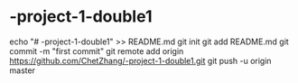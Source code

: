 # -project-1-double1
echo "# -project-1-double1" >> README.md
git init
git add README.md
git commit -m "first commit"
git remote add origin https://github.com/ChetZhang/-project-1-double1.git
git push -u origin master
